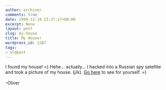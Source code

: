 ```yaml
---
author: archiver
comments: true
date: 1999-12-18 23:27:17+00:00
excerpt: None
layout: post
slug: my-house
title: My House!
wordpress_id: 1287
tags:
- oldpost
---
```


I found my house! =) Hehe... actually... I hacked into a Russian spy satellite and took a picture of my house. (j/k). <a href=http://www.oliverweb.com/stuff/house.shtml>Go here</a> to see for yourself. =)<br /><br />-Oliver